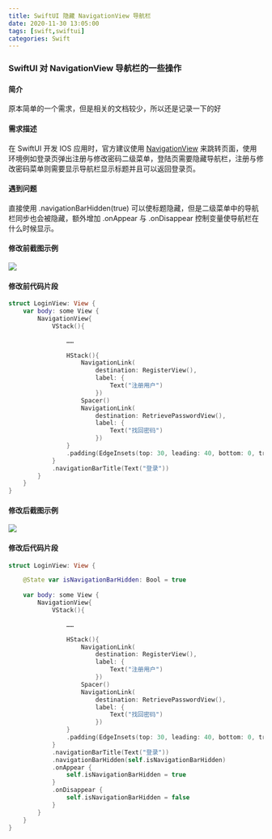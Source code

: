 ```yaml
---
title: SwiftUI 隐藏 NavigationView 导航栏
date: 2020-11-30 13:05:00
tags: [swift,swiftui]
categories: Swift
---
```

### SwiftUI 对 NavigationView 导航栏的一些操作
<!-- more -->
#### 简介
原本简单的一个需求，但是相关的文档较少，所以还是记录一下的好

#### 需求描述
在 SwiftUI 开发 IOS 应用时，官方建议使用 [NavigationView](https://developer.apple.com/documentation/swiftui/navigationview) 来跳转页面，使用环境例如登录页弹出注册与修改密码二级菜单，登陆页需要隐藏导航栏，注册与修改密码菜单则需要显示导航栏显示标题并且可以返回登录页。

#### 遇到问题
直接使用 .navigationBarHidden(true) 可以使标题隐藏，但是二级菜单中的导航栏同步也会被隐藏，额外增加 .onAppear 与 .onDisappear 控制变量使导航栏在什么时候显示。

#### 修改前截图示例
<img src="https://sadness96.github.io/images/blog/swift-NavigationViewHidden/login1_register.png"/>

#### 修改前代码片段
``` Swift
struct LoginView: View {
    var body: some View {
        NavigationView{
            VStack(){

                ……

                HStack(){
                    NavigationLink(
                        destination: RegisterView(),
                        label: {
                            Text("注册用户")
                        })
                    Spacer()
                    NavigationLink(
                        destination: RetrievePasswordView(),
                        label: {
                            Text("找回密码")
                        })
                }
                .padding(EdgeInsets(top: 30, leading: 40, bottom: 0, trailing: 40))
            }
            .navigationBarTitle(Text("登录"))
        }
    }
}
```

#### 修改后截图示例
<img src="https://sadness96.github.io/images/blog/swift-NavigationViewHidden/login2_register.png"/>

#### 修改后代码片段
``` Swift
struct LoginView: View {

    @State var isNavigationBarHidden: Bool = true
  
    var body: some View {
        NavigationView{
            VStack(){

                ……

                HStack(){
                    NavigationLink(
                        destination: RegisterView(),
                        label: {
                            Text("注册用户")
                        })
                    Spacer()
                    NavigationLink(
                        destination: RetrievePasswordView(),
                        label: {
                            Text("找回密码")
                        })
                }
                .padding(EdgeInsets(top: 30, leading: 40, bottom: 0, trailing: 40))
            }
            .navigationBarTitle(Text("登录"))
            .navigationBarHidden(self.isNavigationBarHidden)
            .onAppear {
                self.isNavigationBarHidden = true
            }
            .onDisappear {
                self.isNavigationBarHidden = false
            }
        }
    }
}
```